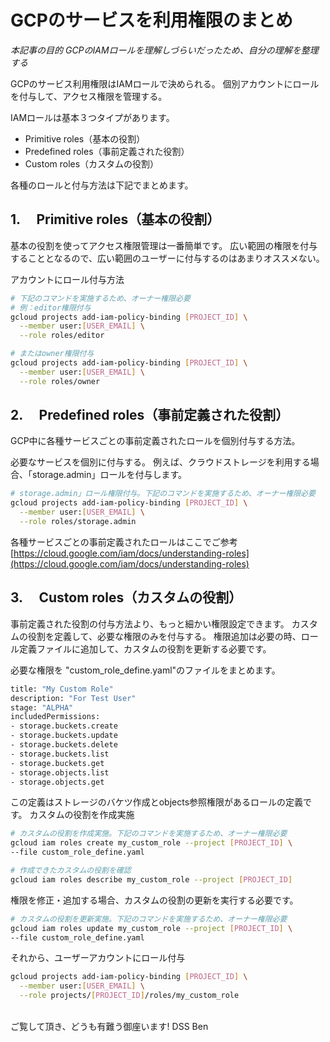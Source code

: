 # GCPのサービスを利用権限のまとめ


*本記事の目的
GCPのIAMロールを理解しづらいだったため、自分の理解を整理する*

GCPのサービス利用権限はIAMロールで決められる。
個別アカウントにロールを付与して、アクセス権限を管理する。


IAMロールは基本３つタイプがあります。

- Primitive roles（基本の役割）
- Predefined roles（事前定義された役割）
- Custom roles（カスタムの役割）

各種のロールと付与方法は下記でまとめます。


## 1. 　Primitive roles（基本の役割）
基本の役割を使ってアクセス権限管理は一番簡単です。
広い範囲の権限を付与することとなるので、広い範囲のユーザーに付与するのはあまりオススメない。

アカウントにロール付与方法

```sh
# 下記のコマンドを実施するため、オーナー権限必要
# 例：editor権限付与
gcloud projects add-iam-policy-binding [PROJECT_ID] \
  --member user:[USER_EMAIL] \
  --role roles/editor

# またはowner権限付与
gcloud projects add-iam-policy-binding [PROJECT_ID] \
  --member user:[USER_EMAIL] \
  --role roles/owner
```

## 2. 　Predefined roles（事前定義された役割）
GCP中に各種サービスごとの事前定義されたロールを個別付与する方法。

必要なサービスを個別に付与する。
例えば、クラウドストレージを利用する場合、「storage.admin」ロールを付与します。

```sh
# storage.admin」ロール権限付与。下記のコマンドを実施するため、オーナー権限必要
gcloud projects add-iam-policy-binding [PROJECT_ID] \
  --member user:[USER_EMAIL] \
  --role roles/storage.admin
```

各種サービスごとの事前定義されたロールはここでご参考
[https://cloud.google.com/iam/docs/understanding-roles](https://cloud.google.com/iam/docs/understanding-roles)


## 3. 　Custom roles（カスタムの役割）
事前定義された役割の付与方法より、もっと細かい権限設定できます。
カスタムの役割を定義して、必要な権限のみを付与する。
権限追加は必要の時、ロール定義ファイルに追加して、カスタムの役割を更新する必要です。

必要な権限を "custom_role_define.yaml"のファイルをまとめます。

```sh
title: "My Custom Role"
description: "For Test User"
stage: "ALPHA"
includedPermissions:
- storage.buckets.create
- storage.buckets.update
- storage.buckets.delete
- storage.buckets.list
- storage.buckets.get
- storage.objects.list
- storage.objects.get
```

この定義はストレージのバケツ作成とobjects参照権限があるロールの定義です。
カスタムの役割を作成実施

```sh
# カスタムの役割を作成実施。下記のコマンドを実施するため、オーナー権限必要
gcloud iam roles create my_custom_role --project [PROJECT_ID] \
--file custom_role_define.yaml

# 作成できたカスタムの役割を確認
gcloud iam roles describe my_custom_role --project [PROJECT_ID]
```


権限を修正・追加する場合、カスタムの役割の更新を実行する必要です。

```sh
# カスタムの役割を更新実施。下記のコマンドを実施するため、オーナー権限必要
gcloud iam roles update my_custom_role --project [PROJECT_ID] \
--file custom_role_define.yaml
```

それから、ユーザーアカウントにロール付与

```sh
gcloud projects add-iam-policy-binding [PROJECT_ID] \
  --member user:[USER_EMAIL] \
  --role projects/[PROJECT_ID]/roles/my_custom_role
```

<br>
ご覧して頂き、どうも有難う御座います!
DSS Ben
